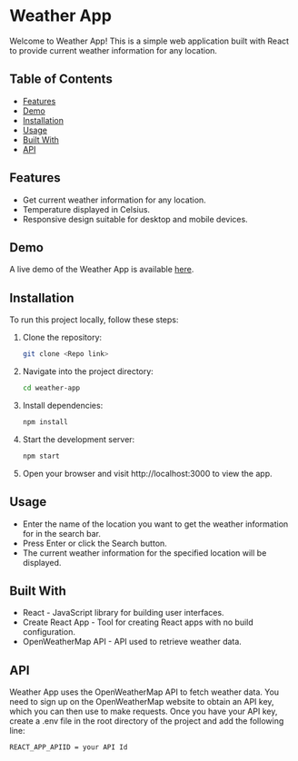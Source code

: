 # Weather App

Welcome to Weather App! This is a simple web application built with React to provide current weather information for any location.

## Table of Contents

- [Features](#features)
- [Demo](#demo)
- [Installation](#installation)
- [Usage](#usage)
- [Built With](#built-with)
- [API](#api)

## Features

- Get current weather information for any location.
- Temperature displayed in Celsius.
- Responsive design suitable for desktop and mobile devices.

## Demo

A live demo of the Weather App is available [here](https://weather-app-phi-taupe.vercel.app/).


## Installation

To run this project locally, follow these steps:

1. Clone the repository:

   ```bash
   git clone <Repo link>

2. Navigate into the project directory:

   ```bash
   cd weather-app

3. Install dependencies:

     ```bash
   npm install

4. Start the development server:

    ```bash
   npm start

5.  Open your browser and visit http://localhost:3000 to view the app.


## Usage

- Enter the name of the location you want to get the weather information for in the search bar.
- Press Enter or click the Search button.
- The current weather information for the specified location will be displayed.


## Built With

- React - JavaScript library for building user interfaces.
- Create React App - Tool for creating React apps with no build configuration.
- OpenWeatherMap API - API used to retrieve weather data.


## API

Weather App uses the OpenWeatherMap API to fetch weather data. You need to sign up on the OpenWeatherMap website to obtain an API key, which you can then use to make requests. Once you have your API key, create a .env file in the root directory of the project and add the following line:

```bash
REACT_APP_APIID = your API Id





